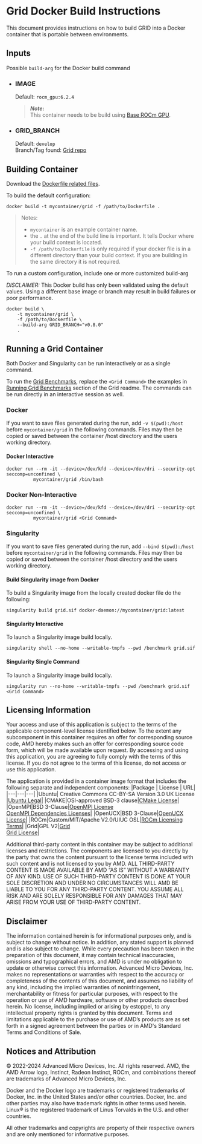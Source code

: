 # Grid Docker Build Instructions 
This document provides instructions on how to build GRID into a Docker container that is portable between environments.  


## Inputs
Possible `build-arg` for the Docker build command  

- ### IMAGE
    Default: `rocm_gpu:6.2.4`  
    > ***Note:***  
    >  This container needs to be build using [Base ROCm GPU](/base-gpu-mpi-rocm-docker/Dockerfile).

- ### GRID_BRANCH
    Default: `develop`  
    Branch/Tag found: [Grid repo](https://github.com/paboyle/Grid)


## Building Container
Download the [Dockerfile related files](/grid/docker/).

To build the default configuration:
```
docker build -t mycontainer/grid -f /path/to/Dockerfile . 
```
> Notes:  
>- `mycontainer` is an example container name.
>- the `.` at the end of the build line is important. It tells Docker where your build context is located.
>- `-f /path/to/Dockerfile` is only required if your docker file is in a different directory than your build context. If you are building in the same directory it is not required. 

To run a custom configuration, include one or more customized build-arg  

*DISCLAIMER:* This Docker build has only been validated using the default values. Using a different base image or branch may result in build failures or poor performance.  

```
docker build \
    -t mycontainer/grid \
    -f /path/to/Dockerfile \
    --build-arg GRID_BRANCH="v0.8.0"
    . 
```

## Running a Grid Container
Both Docker and Singularity can be run interactively or as a single command.

To run the [Grid Benchmarks](/grid/README.md#running-grid-benchmarks),  replace the `<Grid Command>` the examples in [Running Grid Benchmarks](/grid/README.md#running-grid-benchmarks) section of the Grid readme. The commands can be run directly in an interactive session as well. 

### Docker  
If you want to save files generated during the run, add `-v $(pwd):/host` before `mycontainer/grid` in the following commands.  Files may then be copied or saved between the container /host directory and the users working directory.

#### Docker Interactive
```
docker run --rm -it --device=/dev/kfd --device=/dev/dri --security-opt seccomp=unconfined \
          mycontainer/grid /bin/bash
```
### Docker Non-Interactive
```
docker run --rm -it --device=/dev/kfd --device=/dev/dri --security-opt seccomp=unconfined \
          mycontainer/grid <Grid Command>
```

### Singularity  
If you want to save files generated during the run, add `--bind $(pwd):/host` before `mycontainer/grid` in the following commands.  Files may then be copied or saved between the container /host directory and the users working directory.
#### Build Singularity image from Docker
To build a Singularity image from the locally created docker file do the following:
```
singularity build grid.sif docker-daemon://mycontainer/grid:latest
```

#### Singularity Interactive
To launch a Singularity image build locally.
```
singularity shell --no-home --writable-tmpfs --pwd /benchmark grid.sif
```

#### Singularity Single Command
To launch a Singularity image build locally.
```
singularity run --no-home --writable-tmpfs --pwd /benchmark grid.sif <Grid Command>
```

## Licensing Information
Your access and use of this application is subject to the terms of the applicable component-level license identified below. To the extent any subcomponent in this container requires an offer for corresponding source code, AMD hereby makes such an offer for corresponding source code form, which will be made available upon request. By accessing and using this application, you are agreeing to fully comply with the terms of this license. If you do not agree to the terms of this license, do not access or use this application.

The application is provided in a container image format that includes the following separate and independent components:
|Package | License | URL|
|---|---|---|
|Ubuntu| Creative Commons CC-BY-SA Version 3.0 UK License |[Ubuntu Legal](https://ubuntu.com/legal)|
|CMAKE|OSI-approved BSD-3 clause|[CMake License](https://cmake.org/licensing/)|
|OpenMPI|BSD 3-Clause|[OpenMPI License](https://www-lb.open-mpi.org/community/license.php)<br /> [OpenMPI Dependencies Licenses](https://docs.open-mpi.org/en/v5.0.x/license/index.html)|
|OpenUCX|BSD 3-Clause|[OpenUCX License](https://openucx.org/license/)|
|ROCm|Custom/MIT/Apache V2.0/UIUC OSL|[ROCm Licensing Terms](https://rocm.docs.amd.com/en/latest/about/license.html)|
|Grid|GPL V2|[Grid](https://github.com/paboyle/Grid)<br >[Grid License](https://github.com/paboyle/Grid/blob/develop/LICENSE)|

Additional third-party content in this container may be subject to additional licenses and restrictions. The components are licensed to you directly by the party that owns the content pursuant to the license terms included with such content and is not licensed to you by AMD. ALL THIRD-PARTY CONTENT IS MADE AVAILABLE BY AMD “AS IS” WITHOUT A WARRANTY OF ANY KIND. USE OF SUCH THIRD-PARTY CONTENT IS DONE AT YOUR SOLE DISCRETION AND UNDER NO CIRCUMSTANCES WILL AMD BE LIABLE TO YOU FOR ANY THIRD-PARTY CONTENT. YOU ASSUME ALL RISK AND ARE SOLELY RESPONSIBLE FOR ANY DAMAGES THAT MAY ARISE FROM YOUR USE OF THIRD-PARTY CONTENT.

## Disclaimer
The information contained herein is for informational purposes only, and is subject to change without notice. In addition, any stated support is planned and is also subject to change. While every precaution has been taken in the preparation of this document, it may contain technical inaccuracies, omissions and typographical errors, and AMD is under no obligation to update or otherwise correct this information. Advanced Micro Devices, Inc. makes no representations or warranties with respect to the accuracy or completeness of the contents of this document, and assumes no liability of any kind, including the implied warranties of noninfringement, merchantability or fitness for particular purposes, with respect to the operation or use of AMD hardware, software or other products described herein. No license, including implied or arising by estoppel, to any intellectual property rights is granted by this document. Terms and limitations applicable to the purchase or use of AMD’s products are as set forth in a signed agreement between the parties or in AMD's Standard Terms and Conditions of Sale.

## Notices and Attribution
© 2022-2024 Advanced Micro Devices, Inc. All rights reserved. AMD, the AMD Arrow logo, Instinct, Radeon Instinct, ROCm, and combinations thereof are trademarks of Advanced Micro Devices, Inc.

Docker and the Docker logo are trademarks or registered trademarks of Docker, Inc. in the United States and/or other countries. Docker, Inc. and other parties may also have trademark rights in other terms used herein. Linux® is the registered trademark of Linus Torvalds in the U.S. and other countries.

All other trademarks and copyrights are property of their respective owners and are only mentioned for informative purposes.

